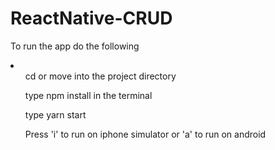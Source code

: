 # ReactNative-CRUD
<h>To run the app do the following</h>
<li>
  <ul>cd or move into the project directory</ul>
  <ul>type npm install in the terminal</ul>
  <ul>type yarn start</ul>
  <ul>Press 'i' to run on iphone simulator or 'a' to run on android</ul>

